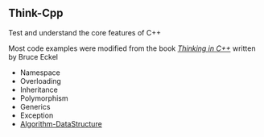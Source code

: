 ## Think-Cpp
Test and understand the core features of C++

Most code examples were modified from the book [_Thinking in C++_](http://mindview.net/Books/TICPP/ThinkingInCPP2e.html "Thinking in C++") written by Bruce Eckel


- Namespace
- Overloading
- Inheritance
- Polymorphism
- Generics
- Exception
- [Algorithm-DataStructure](./Algorithm-DataStructure)
